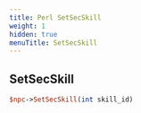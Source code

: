 ```yaml
---
title: Perl SetSecSkill
weight: 1
hidden: true
menuTitle: SetSecSkill
---
```

## SetSecSkill
```perl
$npc->SetSecSkill(int skill_id)
```